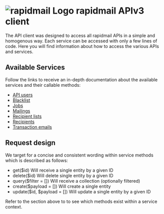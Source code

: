 # ![rapidmail Logo](https://avatars0.githubusercontent.com/u/25850436?v=3&s=50 "rapidmail Logo") rapidmail APIv3 client

The API client was designed to access all rapidmail APIs in a simple and homogenous way. Each service can be accessed with only a few lines of code. Here you will find information about how to access the various APIs and services. 

## Available Services 

 Follow the links to receive an in-depth documentation about the available services and their callable methods:

* [API users](/docs/api-users-services.md) 
* [Blacklist](/docs/blacklist-services.md)
* [Jobs](/docs/jobs-services.md)
* [Mailings](/docs/mailing-services.md)
* [Recipient lists](/docs/recipientlists-services.md)
* [Recipients](/docs/recipients-services.md)
* [Transaction emails](/docs/transaction-emails-services.md)

## Request design

We target for a concise and consistent wording within service methods which is described as follows:

* get($id) Will receive a single entity by a given ID
* delete($id) Will delete single entity by a given ID
* query($filter = []) Will receive a collection (optionally filtered)
* create($payload = []) Will create a single entity
* update($id, $payload = []) Will update a single entity by a given ID

Refer to the section above to to see which methods exist within a service context.

